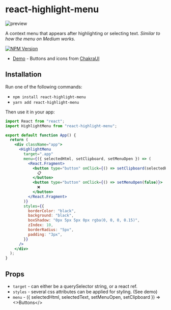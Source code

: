 # react-highlight-menu

![preview](https://asyndesis.github.io/react-highlight-menu/preview.png)

A context menu that appears after highlighting or selecting text.
_Similar to how the menu on Medium works._

[![NPM Version](https://shields.io/npm/v/react-highlight-menu)](https://www.npmjs.com/package/react-highlight-menu)

- [Demo](https://asyndesis.github.io/react-highlight-menu/) - Buttons and icons from [ChakraUI](https://chakra-ui.com/)

## Installation

Run one of the following commands:

- `npm install react-highlight-menu`
- `yarn add react-highlight-menu`

Then use it in your app:

```jsx
import React from "react";
import HighlightMenu from "react-highlight-menu";

export default function App() {
  return (
    <div className="app">
      <HighlightMenu
        target=".app"
        menu={({ selectedHtml, setClipboard, setMenuOpen }) => (
          <React.Fragment>
            <button type="button" onClick={() => setClipboard(selectedHtml)}>
              📋
            </button>
            <button type="button" onClick={() => setMenuOpen(false)}>
              ❌
            </button>
          </React.Fragment>
        )}
        styles={{
          borderColor: "black",
          background: "black",
          boxShadow: "0px 5px 5px 0px rgba(0, 0, 0, 0.15)",
          zIndex: 10,
          borderRadius: "5px",
          padding: "3px",
        }}
      />
    </div>
  );
}
```

## Props

- `target` - can either be a querySelector string, or a react ref.
- `styles` - several css attributes can be applied for styling. (See demo)
- `menu` - ({ selectedHtml, selectedText, setMenuOpen, setClipboard }) => <>Buttons</>

